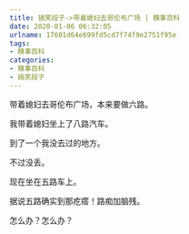 ```yaml
---
title: 搞笑段子->带着媳妇去哥伦布广场 | 糗事百科
date: 2020-01-06 06:32:05
urlname: 17601d64e699fd5cd7f74f9e2751f95e
tags: 
- 糗事百科
categories:
- 糗事百科
- 搞笑段子
---
```

带着媳妇去哥伦布广场，本来要做六路。

我带着媳妇坐上了八路汽车。

到了一个我没去过的地方。

不过没丢。

现在坐在五路车上。

据说五路确实到那疙瘩！路痴加脑残。

怎么办？怎么办？


